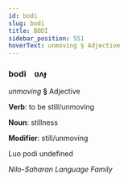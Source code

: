 ```yaml
---
id: bodi
slug: bodi
title: BODİ
sidebar_position: 551
hoverText: unmoving § Adjective
---
```


### bodi&emsp;<span kind="abugida">ʋʌɟ</span>

*unmoving* **§** Adjective

**Verb**: to be still/unmoving

**Noun**: stillness

**Modifier**: still/unmoving

Luo podi undefined

*Nilo-Saharan Language Family*